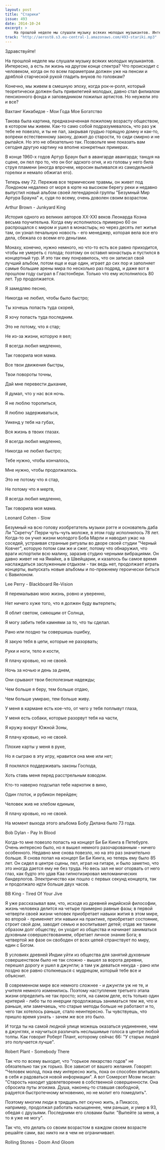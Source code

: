 ```yaml
---
layout: post
title: "Старики"
issue: 493
date: 2014-10-24
excerpt: >
    На прошлой неделе мы слушали музыку всяких молодых музыкантов. Интересно, а есть ли жизнь на другом конце спектра? Что происходит с человеком, когда он по всем параметрам должен уже на пенсии и дряблой старческой рукой гладить внуков по головкам?
track: "http://aerost8.s3.eu-central-1.amazonaws.com/493-stariki.mp3"
---
```


Здравствуйте!

На прошлой неделе мы слушали музыку всяких молодых музыкантов. Интересно, а есть ли жизнь на другом конце спектра? Что происходит с человеком, когда он по всем параметрам должен уже на пенсии и дряблой старческой рукой гладить внуков по головкам?

Конечно, мы живем в смешную эпоху, когда рок-н-ролл, который теоретически должен быть привилегией молодых, давно стал филиалом пенсионного фонда и заповедником пожилых артистов. Но неужели это и все?

Вахтанг Кикабидзе - Мои Года Мое Богатство

Такова была картина, предназначенная пожилому возрасту обществом, в котором мы живем. Как-то само собой подразумевалось, что раз уж тебе не повезло, и ты не пал, закрывая грудью горящую домну и как-то, вопреки естественному закону, дожил до старости, то сиди смирно и не рыпайся. Но это не обязательно так. Позвольте мне показать вам сегодня другую картину на вполне конкретных примерах.

В конце 1960-х годов Артур Браун был в авангарде авангарда; танцуя на сцене, он пел про то, что он бог адского огня, и из головы у него била струя пламени (иногда впрочем, керосин выливался из самодельной горелки и немало обжигал его).

Теперь ему 72. Пережив все термические травмы, он живет под Лондоном недалеко от моря в юрте на высоком берегу реки и недавно выпустил новый альбом своей легендарной группы "Безумный Мир Артура Брауна" и, судя по всему, очень доволен своим возрастом.

Arthur Brown - Junkyard King

История одного из великих авторов XX-XXI веков Леонарда Коэна весьма поучительна. Когда ему исполнилось примерно 60 он распрощался с миром и ушел в монастырь; но через десять лет житья там, он узнал печальную новость - его менеджер, которая вела все его дела, сбежала со всеми его деньгами.

Монаху, конечно, нужно немного, но что-то есть все равно приходится, чтобы не умереть с голода; поэтому он оставил монастырь и пустился в концертный тур. И это так ему понравилось, что он записал свой лучший альбом, потом еще и еще один, играет до сих пор и заполняет самые большие арены мира по несколько раз подряд, и даже вот в прошлом году сыграл в Гластонбери. Только что ему исполнилось 80 лет. Тур продолжается.

Я замедляю песню,

Никогда не любил, чтобы было быстро;

Ты хочешь попасть туда скорей,

Я хочу попасть туда последним.

Это не потому, что я стар;

Не из-за жизни, которую я вел;

Я всегда любил медленно,

Так говорила моя мама.

Все твои движения быстры,

Твои повороты точны,

Дай мне перевести дыхание,

Я думал, что у нас вся ночь.

Я не люблю торопиться,

Я люблю задерживаться,

Уикенд у тебя на губах,

Вся жизнь в твоих глазах.

Я всегда любил медленно,

Никогда не любил быстро;

Тебе нужно, чтобы кончалось,

Мне нужно, чтобы продолжалось.

Это не потому что я стар,

Не потому что я мертв,

Я всегда любил медленно,

Так говорила моя мама.

Leonard Cohen - Slow

Безумный на всю голову изобретатель музыки рэгге и основатель даба Ли "Скретчу" Перри чуть-чуть моложе, в этом году исполнилось 78 лет. Когда-то он учил жизни молодого Боба Марли и наводил ужас на соседей, устраивая странные ритуалы во дворе своей студии "Черный Ковчег", которую потом сам же и сжег, потому что обнаружил, что враги испортили всю малину, заразив студию черными вибрациями. Он давно живет не на Ямайке, а в Швейцарии, и казалось бы самое время наслаждаться заслуженным отдыхом - так ведь нет, продолжает играть концерты, выпускать новые альбомы и по-прежнему героически биться с Вавилоном.

Lee Perry - Blackboard Re-Vision

Я перемалываю мою жизнь, ровно и уверенно,

Нет ничего хуже того, что я должен буду вытерпеть;

Я облит светом, сияющим от Солнца,

Я могу забить тебя камнями за то, что ты сделал.

Рано или поздно ты совершишь ошибку,

Я закую тебя в цепи, которые не разорвать;

Руки и ноги, тело и кости,

Я плачу кровью, но не своей.

Ночь за ночью и день за днем,

Они срывают твои бесполезные надежды;

Чем больше я беру, тем больше отдаю,

Чем больше умираю, тем больше живу.

У меня в кармане есть кое-что, от чего у тебя поплывут глаза,

У меня есть собаки, которые разорвут тебя на части,

Я кружу вокруг Южной Зоны,

Я плачу кровью, но не своей.

Плохие карты у меня в руке,

Но я сыграю в эту игру, нравится она мне или нет;

Я поклялся поддерживать законы Господа,

Хоть ставь меня перед расстрельным взводом.

Кто-то наверно подсыпал тебе наркотик в вино,

Один глоток, и рубикон перейден;

Человек жив не хлебом единым,

Я плачу кровью, но не своей.

На момент выхода этого альбома Бобу Дилана было 73 года.

Bob Dylan - Pay In Blood

Когда-то мне повезло попасть на концерт Би Би Кинга в Петебурге. Очень интересно было, но я вышел немного разочарованным - ничего особенного. Недавно мне снова повезло, но на это раз значительно больше. Я снова попал на концерт Би Би Кинга, но теперь ему было 85 лет. Он сидел в центре сцены, пел, играл на гитаре, и было заметно, что это иногда дается ему не без труда. Но весь зал не мог оторвать от него глаз, как будто это удав Каа гипнотизировал меломанических бандерлогов. Электричество как пошло с первых секунд концерта, так и продолжало идти больше двух часов.

BB King - Tired Of Your Jive

Я уже рассказывал вам, что, исходя из древней индийской философии, жизнь человека делится на четыре примерно равные фазы; в первой четверти своей жизни человек приобретает навыки жития в этом мире, во второй - применяет эти навыки на практике, приобретает состояние, строит свой дом, заводит семью и воспитывает детей; отдав же таким образом долг обществу, он уходит из общества и начинает заниматься духовным совершествованием, обретает личное знание Бога; в четвертой же фазе он свободен от всех цепей странствует по миру, един с Богом.

В условиях древней Индии уйти из общества для занятий духовным совершенством было не так сложно - вышел за ворота деревни, перешел дорогу и ушел в джунгли; а там уж деваться некуда - рано или поздно все равно столкнешься с мудрецом, который тебе все и объяснит.

В современном мире все немного сложнее - и джунгли уж не те, и учителя немного изменились. Поэтому наступление третьего этапа жизни определить не так просто; хотя, на самом деле, есть только один критерий - либо ты по инерции продолжаешь заниматься тем же, что и раньше, или замечаешь, что старые методы больше не работают и то, чего так хотелось раньше, стало неинтересно. Ты чувствуешь, что пришло время узнать - зачем же все это было.

И тогда ты на самой людной улице можешь оказаться уединеннее, чем в джунглях, и научиться различать неслышимые голоса в центре любой толпы. Как говорит Роберт Плант, которому сейчас 66: "У старых людей это получается лучше".

Robert Plant - Somebody There

Так что по всему выходит, что "горькое лекарство годов" не обязательно так уж горько. Все зависит от вашего желания. Говорят: "Человек молод, пока ему интересно жить, пока он способен впитывать в себя и радоваться новой информации". А вот Сомерсет Моэм писал: "Старость находит удовлетворение в собственной совершенности. Она сбросила путы эгоизма. Душа, наконец-то ставшая свободной, радуется быстротечному мгновению, но не молит его помедлить".

Поэтому многим люди в тридцать лет скучно жить, а Пикассо, например, продолжал работать насыщеннее, чем раньше, и умер в 93, обедая с друзьями. Последними его словами были: "Выпейте за меня, а то я уже не могу".

Так что, что делать со своим возрастом в каждом своем возрасте решайте сами, вас никто ни в чем не ограничивает.

Rolling Stones - Doom And Gloom
